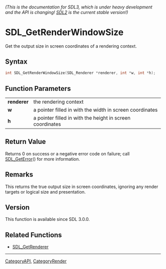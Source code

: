 ###### (This is the documentation for SDL3, which is under heavy development and the API is changing! [SDL2](https://wiki.libsdl.org/SDL2/) is the current stable version!)
# SDL_GetRenderWindowSize

Get the output size in screen coordinates of a rendering context.

## Syntax

```c
int SDL_GetRenderWindowSize(SDL_Renderer *renderer, int *w, int *h);

```

## Function Parameters

|                  |                                                           |
| ---------------- | --------------------------------------------------------- |
| **renderer**     | the rendering context                                     |
| **w**            | a pointer filled in with the width in screen coordinates  |
| **h**            | a pointer filled in with the height in screen coordinates |

## Return Value

Returns 0 on success or a negative error code on failure; call
[SDL_GetError](SDL_GetError)() for more information.

## Remarks

This returns the true output size in screen coordinates, ignoring any
render targets or logical size and presentation.

## Version

This function is available since SDL 3.0.0.

## Related Functions

* [SDL_GetRenderer](SDL_GetRenderer)

----
[CategoryAPI](CategoryAPI), [CategoryRender](CategoryRender)


